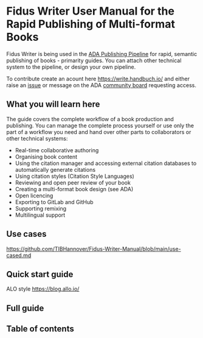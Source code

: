 # Fidus Writer User Manual for the Rapid Publishing of Multi-format Books

Fidus Writer is being used in the [ADA Publishing Pipeline](https://github.com/TIBHannover/ADA/) for rapid, semantic publishing of books - primarity guides. You can attach other technical system to the pipeline, or design your own pipeline.

To contribute create an acount here https://write.handbuch.io/ and either raise an [issue](https://github.com/TIBHannover/Fidus-Writer-Manual/issues) or message on the ADA [community board]( https://github.com/TIBHannover/ADA/discussions) requesting access.

## What you will learn here

The guide covers the complete workflow of a book production and publishing. You can manage the complete process yourself or use only the part of a workflow you need and hand over other parts to collaborators or other technical systems:

 - Real-time collaborative authoring
 - Organising book content
 - Using the citation manager and accessing external citation databases to automatically generate citations
 - Using citation styles (Citation Style Languages)
 - Reviewing and open peer review of your book
 - Creating a multi-format book design (see ADA)
 - Open licencing 
 - Exporting to GitLab and GitHub
 - Supporting remixing
 - Multilingual support 

## Use cases

https://github.com/TIBHannover/Fidus-Writer-Manual/blob/main/use-cased.md

## Quick start guide 

ALO style https://blog.allo.io/

## Full guide 

## Table of contents



